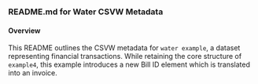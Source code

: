 ### README.md for Water CSVW Metadata

#### Overview
This README outlines the CSVW metadata for `water example`, a dataset representing financial transactions. While retaining the core structure of `example4`, this example introduces a new Bill ID element which is translated into an invoice.